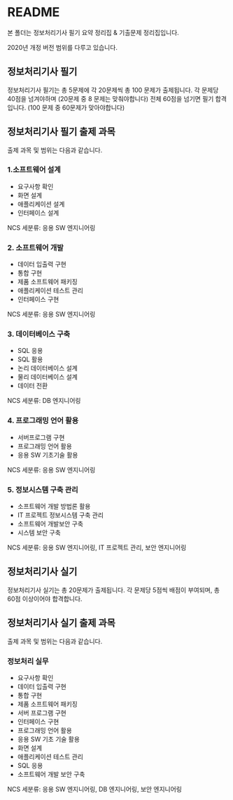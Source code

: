 # README

본 폴더는 정보처리기사 필기 요약 정리집 & 기출문제 정리집입니다.

2020년 개정 버전 범위를 다루고 있습니다.



## 정보처리기사 필기

정보처리기사 필기는 총 5문제에 각 20문제씩 총 100 문제가 출제됩니다. 각 문제당 40점을 넘겨야하며 (20문제 중 8 문제는 맞춰야합니다) 전체 60점을 넘기면 필기 합격입니다. (100 문제 중 60문제가 맞아야합니다)



## 정보처리기사 필기 출제 과목

출제 과목 및 범위는 다음과 같습니다.

### 1.소프트웨어 설계

- 요구사항 확인
- 화면 설계
- 애플리케이션 설계
- 인터페이스 설계

NCS 세분류: 응용 SW 엔지니어링



### 2. 소프트웨어 개발

- 데이터 입출력 구현
- 통합 구현
- 제품 소프트웨어 패키징
- 애플리케이션 테스트 관리
- 인터페이스 구현

NCS 세분류: 응용 SW 엔지니어링



### 3. 데이터베이스 구축

- SQL 응용
- SQL 활용
- 논리 데이터베이스 설계
- 물리 데이터베이스 설계
- 데이터 전환

NCS 세분류: DB 엔지니어링



### 4. 프로그래밍 언어 활용

- 서버프로그램 구현
- 프로그래밍 언어 활용
- 응용 SW 기초기술 활용

NCS 세분류: 응용 SW 엔지니어링



### 5. 정보시스템 구축 관리

- 소프트웨어 개발 방법론 활용
- IT 프로젝트 정보시스템 구축 관리
- 소프트웨어 개발보안 구축
- 시스템 보안 구축

NCS 세분류: 응용 SW 엔지니어링, IT 프로젝트 관리, 보안 엔지니어링



## 정보처리기사 실기

정보처리기사 실기는 총 20문제가 출제됩니다. 각 문제당 5점씩 배점이 부여되며, 총 60점 이상이어야 합격합니다.



## 정보처리기사 실기 출제 과목

출제 과목 및 범위는 다음과 같습니다.

### 정보처리 실무

- 요구사항 확인
- 데이터 입출력 구현
- 통합 구현
- 제품 소프트웨어 패키징
- 서버 프로그램 구현
- 인터페이스 구현
- 프로그래밍 언어 활용
- 응용 SW 기초 기술 활용
- 화면 설계
- 애플리케이션 테스트 관리
- SQL 응용
- 소프트웨어 개발 보안 구축

NCS 세분류: 응용 SW 엔지니어링, DB 엔지니어링, 보안 엔지니어링